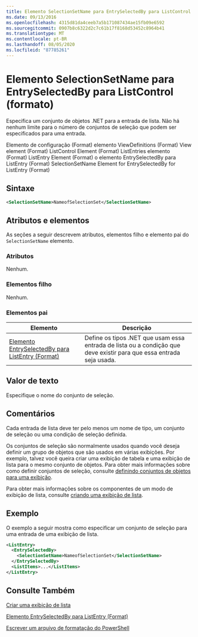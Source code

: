 ```yaml
---
title: Elemento SelectionSetName para EntrySelectedBy para ListControl (Format) | Microsoft Docs
ms.date: 09/13/2016
ms.openlocfilehash: 4315d81da4ceeb7a5b171087434ae15fb09e6592
ms.sourcegitcommit: 0907b8c6322d2c7c61b17f8168d53452c8964b41
ms.translationtype: MT
ms.contentlocale: pt-BR
ms.lasthandoff: 08/05/2020
ms.locfileid: "87785261"
---
```

# <a name="selectionsetname-element-for-entryselectedby-for-listcontrol-format"></a>Elemento SelectionSetName para EntrySelectedBy para ListControl (formato)

Especifica um conjunto de objetos .NET para a entrada de lista. Não há nenhum limite para o número de conjuntos de seleção que podem ser especificados para uma entrada.

Elemento de configuração (Format) elemento ViewDefinitions (Format) View element (Format) ListControl Element (Format) ListEntries elemento (Format) ListEntry Element (Format) o elemento EntrySelectedBy para ListEntry (Format) SelectionSetName Element for EntrySelectedBy for ListEntry (Format)

## <a name="syntax"></a>Sintaxe

```xml
<SelectionSetName>NameofSelectionSet</SelectionSetName>
```

## <a name="attributes-and-elements"></a>Atributos e elementos

As seções a seguir descrevem atributos, elementos filho e elemento pai do `SelectionSetName` elemento.

### <a name="attributes"></a>Atributos

Nenhum.

### <a name="child-elements"></a>Elementos filho

Nenhum.

### <a name="parent-elements"></a>Elementos pai

|Elemento|Descrição|
|-------------|-----------------|
|[Elemento EntrySelectedBy para ListEntry (Format)](./entryselectedby-element-for-listentry-for-listcontrol-format.md)|Define os tipos .NET que usam essa entrada de lista ou a condição que deve existir para que essa entrada seja usada.|

## <a name="text-value"></a>Valor de texto

Especifique o nome do conjunto de seleção.

## <a name="remarks"></a>Comentários

Cada entrada de lista deve ter pelo menos um nome de tipo, um conjunto de seleção ou uma condição de seleção definida.

Os conjuntos de seleção são normalmente usados quando você deseja definir um grupo de objetos que são usados em várias exibições. Por exemplo, talvez você queira criar uma exibição de tabela e uma exibição de lista para o mesmo conjunto de objetos. Para obter mais informações sobre como definir conjuntos de seleção, consulte [definindo conjuntos de objetos para uma exibição](./defining-selection-sets.md).

Para obter mais informações sobre os componentes de um modo de exibição de lista, consulte [criando uma exibição de lista](./creating-a-list-view.md).

## <a name="example"></a>Exemplo

O exemplo a seguir mostra como especificar um conjunto de seleção para uma entrada de uma exibição de lista.

```xml
<ListEntry>
  <EntrySelectedBy>
    <SelectionSetName>NameofSelectionSet</SelectionSetName>
  </EntrySelectedBy>
  <ListItems>...</ListItems>
</ListEntry>
```

## <a name="see-also"></a>Consulte Também

[Criar uma exibição de lista](./creating-a-list-view.md)

[Elemento EntrySelectedBy para ListEntry (Format)](./entryselectedby-element-for-listentry-for-listcontrol-format.md)

[Escrever um arquivo de formatação do PowerShell](./writing-a-powershell-formatting-file.md)
